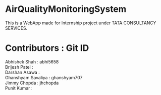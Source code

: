 # AirQualityMonitoringSystem
This is a WebApp made for Internship project under TATA CONSULTANCY SERVICES.

# Contributors : Git ID
Abhishek Shah : abhi5658<br>
Brijesh Patel : </br>
Darshan Asawa : </br>
Ghanshyam Savaliya : ghanshyam707</br>
Jimmy Chopda : jhchopda</br>
Punit Kumar : 
